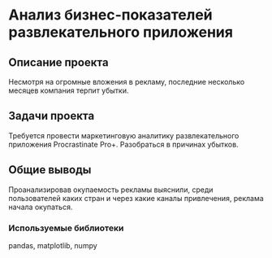 # Анализ бизнес-показателей развлекательного приложения

## Описание проекта
 Несмотря на огромные вложения в рекламу, последние несколько месяцев компания терпит убытки.

## Задачи проекта
Требуется провести маркетинговую аналитику развлекательного приложения Procrastinate Pro+. Разобраться в причинах убытков.

## Общие выводы
Проанализировав окупаемость рекламы выяснили, среди пользователей каких стран и через какие каналы привлечения, реклама
начала окупаться.

### Используемые библиотеки
pandas, matplotlib, numpy
